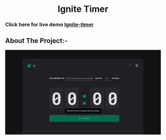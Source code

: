 <!-- PROJECT LOGO -->
<p align="center">

  <h1 align="center">Ignite Timer</h1>

  ### Click here for live demo   <a href="https://ignite-timer-black.vercel.app/">Ignite-timer</a>

</p>

## About The Project:-

![Home page](https://github.com/felipebdn/ignite-timer/blob/main/public/assets/capa.png?raw=true "Ekart home page")
